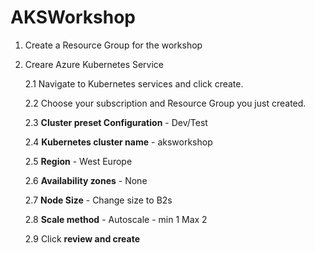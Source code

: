 # AKSWorkshop

1. Create a Resource Group for the workshop
2. Creare Azure Kubernetes Service

    2.1 Navigate to Kubernetes services and click create.

    2.2 Choose your subscription and Resource Group you just created.

    2.3 **Cluster preset Configuration** - Dev/Test
    
    2.4 **Kubernetes cluster name** - aksworkshop

    2.5 **Region** - West Europe

    2.6 **Availability zones** - None

    2.7 **Node Size** - Change size to B2s

    2.8 **Scale method** - Autoscale - min 1 Max 2
    
    2.9 Click **review and create** 
    
 
    
